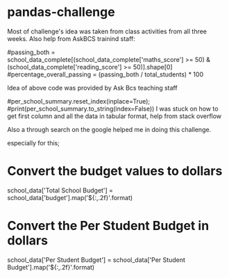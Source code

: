 # pandas-challenge
Most of challenge's idea was taken from class activities from all three weeks.
Also help from AskBCS trainind staff:


#passing_both = school_data_complete[(school_data_complete['maths_score'] >= 50) & (school_data_complete['reading_score'] >= 50)].shape[0]
#percentage_overall_passing = (passing_both / total_students) * 100

Idea of above code was provided by Ask Bcs teaching staff


#per_school_summary.reset_index(inplace=True); #print(per_school_summary.to_string(index=False))
I was stuck on how to get first column and all the data in tabular format, help from stack overflow


Also a through search on the google helped me in doing this challenge.

especially for this; 
# Convert the budget values to dollars
school_data['Total School Budget'] = school_data['budget'].map('${:,.2f}'.format)

# Convert the Per Student Budget in dollars
school_data['Per Student Budget'] = school_data['Per Student Budget'].map('${:,.2f}'.format)
